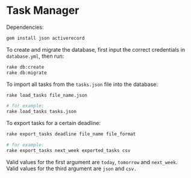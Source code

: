 # Task Manager

Dependencies:
```bash
gem install json activerecord
```

To create and migrate the database, first input the correct credentials in `database.yml`, then run:
```bash
rake db:create
rake db:migrate
```

To import all tasks from the `tasks.json` file into the database:
```bash
rake load_tasks file_name.json

# for example:
rake load_tasks tasks.json
```

To export tasks for a certain deadline:
```bash
rake export_tasks deadline file_name file_format

# for example:
rake export_tasks next_week exported_tasks csv
```
Valid values for the first argument are `today`, `tomorrow` and `next_week`.  
Valid values for the third argument are `json` and `csv.`